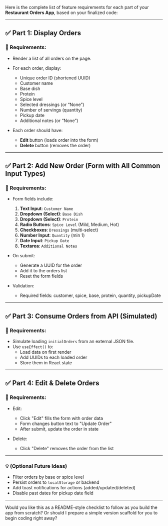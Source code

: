 Here is the complete list of feature requirements for each part of your **Restaurant Orders App**, based on your finalized code:

---

## ✅ Part 1: Display Orders

### 🧾 Requirements:

- Render a list of all orders on the page.
- For each order, display:
  - Unique order ID (shortened UUID)
  - Customer name
  - Base dish
  - Protein
  - Spice level
  - Selected dressings (or “None”)
  - Number of servings (quantity)
  - Pickup date
  - Additional notes (or “None”)

- Each order should have:
  - **Edit** button (loads order into the form)
  - **Delete** button (removes the order)

---

## ✅ Part 2: Add New Order (Form with All Common Input Types)

### 🧾 Requirements:

- Form fields include:
  1. **Text Input**: `Customer Name`
  2. **Dropdown (Select)**: `Base Dish`
  3. **Dropdown (Select)**: `Protein`
  4. **Radio Buttons**: `Spice Level` (Mild, Medium, Hot)
  5. **Checkboxes**: `Dressings` (multi-select)
  6. **Number Input**: `Quantity` (min 1)
  7. **Date Input**: `Pickup Date`
  8. **Textarea**: `Additional Notes`

- On submit:
  - Generate a UUID for the order
  - Add it to the orders list
  - Reset the form fields

- Validation:
  - Required fields: customer, spice, base, protein, quantity, pickupDate

---

## ✅ Part 3: Consume Orders from API (Simulated)

### 🧾 Requirements:

- Simulate loading `initialOrders` from an external JSON file.
- Use `useEffect()` to:
  - Load data on first render
  - Add UUIDs to each loaded order
  - Store them in React state

---

## ✅ Part 4: Edit & Delete Orders

### 🧾 Requirements:

- Edit:
  - Click "Edit" fills the form with order data
  - Form changes button text to "Update Order"
  - After submit, update the order in state

- Delete:
  - Click "Delete" removes the order from the list

---

### 💡 (Optional Future Ideas)

- Filter orders by base or spice level
- Persist orders to `localStorage` or backend
- Add toast notifications for actions (added/updated/deleted)
- Disable past dates for pickup date field

---

Would you like this as a README-style checklist to follow as you build the app from scratch? Or should I prepare a simple version scaffold for you to begin coding right away?
